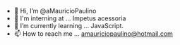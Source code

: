 - 👋 Hi, I’m @aMauricioPaulino
- 👀 I'm interning at ... Impetus acessoria 
- 🌱 I’m currently learning ... JavaScript. 
- 📫 How to reach me ... amauriciopaulino@hotmail.com

<!---
aMauricioPaulino/aMauricioPaulino is a ✨ special ✨ repository because its `README.md` (this file) appears on your GitHub profile.
You can click the Preview link to take a look at your changes.
--->
